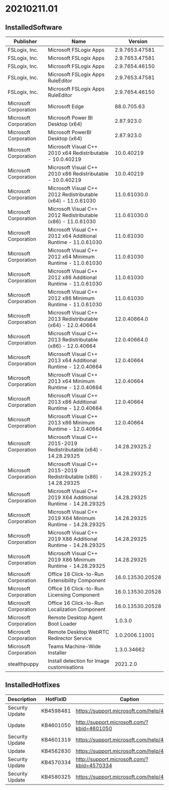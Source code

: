 ﻿# 20210211.01

## InstalledSoftware

| Publisher             | Name                                                               | Version          |
| --------------------- | ------------------------------------------------------------------ | ---------------- |
| FSLogix, Inc.         | Microsoft FSLogix Apps                                             | 2.9.7653.47581   |
| FSLogix, Inc.         | Microsoft FSLogix Apps                                             | 2.9.7653.47581   |
| FSLogix, Inc.         | Microsoft FSLogix Apps                                             | 2.9.7654.46150   |
| FSLogix, Inc.         | Microsoft FSLogix Apps RuleEditor                                  | 2.9.7653.47581   |
| FSLogix, Inc.         | Microsoft FSLogix Apps RuleEditor                                  | 2.9.7654.46150   |
| Microsoft Corporation | Microsoft Edge                                                     | 88.0.705.63      |
| Microsoft Corporation | Microsoft Power BI Desktop (x64)                                   | 2.87.923.0       |
| Microsoft Corporation | Microsoft PowerBI Desktop (x64)                                    | 2.87.923.0       |
| Microsoft Corporation | Microsoft Visual C++ 2010  x64 Redistributable - 10.0.40219        | 10.0.40219       |
| Microsoft Corporation | Microsoft Visual C++ 2010  x86 Redistributable - 10.0.40219        | 10.0.40219       |
| Microsoft Corporation | Microsoft Visual C++ 2012 Redistributable (x64) - 11.0.61030       | 11.0.61030.0     |
| Microsoft Corporation | Microsoft Visual C++ 2012 Redistributable (x86) - 11.0.61030       | 11.0.61030.0     |
| Microsoft Corporation | Microsoft Visual C++ 2012 x64 Additional Runtime - 11.0.61030      | 11.0.61030       |
| Microsoft Corporation | Microsoft Visual C++ 2012 x64 Minimum Runtime - 11.0.61030         | 11.0.61030       |
| Microsoft Corporation | Microsoft Visual C++ 2012 x86 Additional Runtime - 11.0.61030      | 11.0.61030       |
| Microsoft Corporation | Microsoft Visual C++ 2012 x86 Minimum Runtime - 11.0.61030         | 11.0.61030       |
| Microsoft Corporation | Microsoft Visual C++ 2013 Redistributable (x64) - 12.0.40664       | 12.0.40664.0     |
| Microsoft Corporation | Microsoft Visual C++ 2013 Redistributable (x86) - 12.0.40664       | 12.0.40664.0     |
| Microsoft Corporation | Microsoft Visual C++ 2013 x64 Additional Runtime - 12.0.40664      | 12.0.40664       |
| Microsoft Corporation | Microsoft Visual C++ 2013 x64 Minimum Runtime - 12.0.40664         | 12.0.40664       |
| Microsoft Corporation | Microsoft Visual C++ 2013 x86 Additional Runtime - 12.0.40664      | 12.0.40664       |
| Microsoft Corporation | Microsoft Visual C++ 2013 x86 Minimum Runtime - 12.0.40664         | 12.0.40664       |
| Microsoft Corporation | Microsoft Visual C++ 2015-2019 Redistributable (x64) - 14.28.29325 | 14.28.29325.2    |
| Microsoft Corporation | Microsoft Visual C++ 2015-2019 Redistributable (x86) - 14.28.29325 | 14.28.29325.2    |
| Microsoft Corporation | Microsoft Visual C++ 2019 X64 Additional Runtime - 14.28.29325     | 14.28.29325      |
| Microsoft Corporation | Microsoft Visual C++ 2019 X64 Minimum Runtime - 14.28.29325        | 14.28.29325      |
| Microsoft Corporation | Microsoft Visual C++ 2019 X86 Additional Runtime - 14.28.29325     | 14.28.29325      |
| Microsoft Corporation | Microsoft Visual C++ 2019 X86 Minimum Runtime - 14.28.29325        | 14.28.29325      |
| Microsoft Corporation | Office 16 Click-to-Run Extensibility Component                     | 16.0.13530.20528 |
| Microsoft Corporation | Office 16 Click-to-Run Licensing Component                         | 16.0.13530.20528 |
| Microsoft Corporation | Office 16 Click-to-Run Localization Component                      | 16.0.13530.20528 |
| Microsoft Corporation | Remote Desktop Agent Boot Loader                                   | 1.0.3.0          |
| Microsoft Corporation | Remote Desktop WebRTC Redirector Service                           | 1.0.2006.11001   |
| Microsoft Corporation | Teams Machine-Wide Installer                                       | 1.3.0.34662      |
| stealthpuppy          | Install detection for Image customisations                         | 2021.2.0         |

## InstalledHotfixes

| Description     | HotFixID  | Caption                                    |
| --------------- | --------- | ------------------------------------------ |
| Security Update | KB4598481 | https://support.microsoft.com/help/4598481 |
| Update          | KB4601050 | http://support.microsoft.com/?kbid=4601050 |
| Security Update | KB4601319 | https://support.microsoft.com/help/4601319 |
| Update          | KB4562830 | https://support.microsoft.com/help/4562830 |
| Security Update | KB4570334 | http://support.microsoft.com/?kbid=4570334 |
| Security Update | KB4580325 | https://support.microsoft.com/help/4580325 |